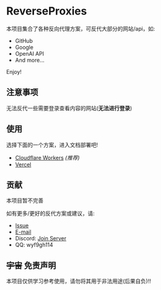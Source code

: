 # ReverseProxies

本项目集合了各种反向代理方案，可反代大部分的网站/api，如:

- GitHub
- Google
- OpenAI API
- And more...

Enjoy!

## 注意事项

无法反代一些需要登录查看内容的网站(**无法进行登录**)

## 使用

选择下面的一个方案，进入文档部署吧!

- [Cloudflare Workers](/doc/cfworker.md) *(推荐)*
- [Vercel](/doc/vercel.md)

## 贡献

本项目暂不完善

如有更多/更好的反代方案或建议，请:

- [Issue](https://github.com/wyf9/reverse-proxies/issues/new)
- [E-mail](mailto:wyf9@wyf9.top)
- Discord: [Join Server](https://discord.gg/J4cXKKctcP)
- QQ: wyf9gh114

## ~~宇宙~~ 免责声明

本项目仅供学习参考使用，请勿将其用于非法用途(后果自负)!!